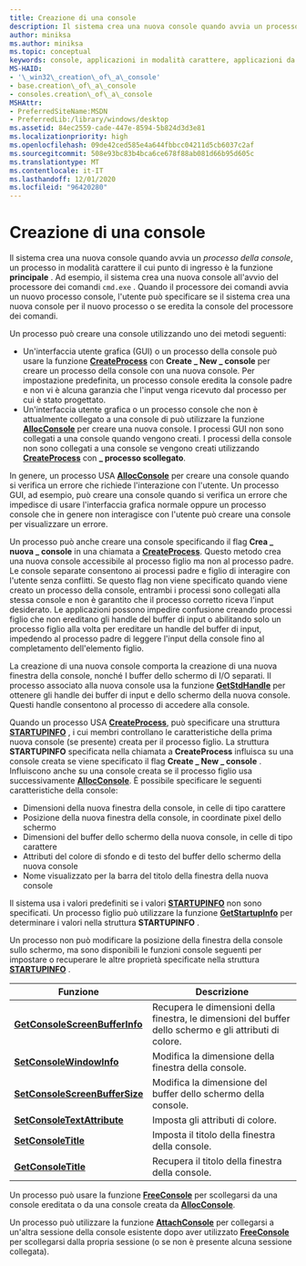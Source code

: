 ```yaml
---
title: Creazione di una console
description: Il sistema crea una nuova console quando avvia un processo della console, un processo in modalità carattere il cui punto di ingresso è la funzione principale.
author: miniksa
ms.author: miniksa
ms.topic: conceptual
keywords: console, applicazioni in modalità carattere, applicazioni da riga di comando, applicazioni di terminale, api della console
MS-HAID:
- '\_win32\_creation\_of\_a\_console'
- base.creation\_of\_a\_console
- consoles.creation\_of\_a\_console
MSHAttr:
- PreferredSiteName:MSDN
- PreferredLib:/library/windows/desktop
ms.assetid: 84ec2559-cade-447e-8594-5b824d3d3e81
ms.localizationpriority: high
ms.openlocfilehash: 09de42ced585e4a644fbbcc04211d5cb6037c2af
ms.sourcegitcommit: 508e93bc83b4bca6ce678f88ab081d66b95d605c
ms.translationtype: MT
ms.contentlocale: it-IT
ms.lasthandoff: 12/01/2020
ms.locfileid: "96420280"
---
```

# <a name="creation-of-a-console"></a>Creazione di una console

Il sistema crea una nuova console quando avvia un *processo della console*, un processo in modalità carattere il cui punto di ingresso è la funzione **principale** . Ad esempio, il sistema crea una nuova console all'avvio del processore dei comandi `cmd.exe` . Quando il processore dei comandi avvia un nuovo processo console, l'utente può specificare se il sistema crea una nuova console per il nuovo processo o se eredita la console del processore dei comandi.

Un processo può creare una console utilizzando uno dei metodi seguenti:

- Un'interfaccia utente grafica (GUI) o un processo della console può usare la funzione [**CreateProcess**](https://msdn.microsoft.com/library/windows/desktop/ms682425) con **Create \_ New \_ console** per creare un processo della console con una nuova console. Per impostazione predefinita, un processo console eredita la console padre e non vi è alcuna garanzia che l'input venga ricevuto dal processo per cui è stato progettato.
- Un'interfaccia utente grafica o un processo console che non è attualmente collegato a una console di può utilizzare la funzione [**AllocConsole**](allocconsole.md) per creare una nuova console. I processi GUI non sono collegati a una console quando vengono creati. I processi della console non sono collegati a una console se vengono creati utilizzando [**CreateProcess**](https://msdn.microsoft.com/library/windows/desktop/ms682425) con **\_ processo scollegato**.

In genere, un processo USA [**AllocConsole**](allocconsole.md) per creare una console quando si verifica un errore che richiede l'interazione con l'utente. Un processo GUI, ad esempio, può creare una console quando si verifica un errore che impedisce di usare l'interfaccia grafica normale oppure un processo console che in genere non interagisce con l'utente può creare una console per visualizzare un errore.

Un processo può anche creare una console specificando il flag **Crea \_ nuova \_ console** in una chiamata a [**CreateProcess**](https://msdn.microsoft.com/library/windows/desktop/ms682425). Questo metodo crea una nuova console accessibile al processo figlio ma non al processo padre. Le console separate consentono ai processi padre e figlio di interagire con l'utente senza conflitti. Se questo flag non viene specificato quando viene creato un processo della console, entrambi i processi sono collegati alla stessa console e non è garantito che il processo corretto riceva l'input desiderato. Le applicazioni possono impedire confusione creando processi figlio che non ereditano gli handle del buffer di input o abilitando solo un processo figlio alla volta per ereditare un handle del buffer di input, impedendo al processo padre di leggere l'input della console fino al completamento dell'elemento figlio.

La creazione di una nuova console comporta la creazione di una nuova finestra della console, nonché I buffer dello schermo di I/O separati. Il processo associato alla nuova console usa la funzione [**GetStdHandle**](getstdhandle.md) per ottenere gli handle dei buffer di input e dello schermo della nuova console. Questi handle consentono al processo di accedere alla console.

Quando un processo USA [**CreateProcess**](https://msdn.microsoft.com/library/windows/desktop/ms682425), può specificare una struttura [**STARTUPINFO**](https://msdn.microsoft.com/library/windows/desktop/ms686331) , i cui membri controllano le caratteristiche della prima nuova console (se presente) creata per il processo figlio. La struttura **STARTUPINFO** specificata nella chiamata a **CreateProcess** influisca su una console creata se viene specificato il flag **Create \_ New \_ console** . Influiscono anche su una console creata se il processo figlio usa successivamente [**AllocConsole**](allocconsole.md). È possibile specificare le seguenti caratteristiche della console:

- Dimensioni della nuova finestra della console, in celle di tipo carattere
- Posizione della nuova finestra della console, in coordinate pixel dello schermo
- Dimensioni del buffer dello schermo della nuova console, in celle di tipo carattere
- Attributi del colore di sfondo e di testo del buffer dello schermo della nuova console
- Nome visualizzato per la barra del titolo della finestra della nuova console

Il sistema usa i valori predefiniti se i valori [**STARTUPINFO**](https://msdn.microsoft.com/library/windows/desktop/ms686331) non sono specificati. Un processo figlio può utilizzare la funzione [**GetStartupInfo**](https://msdn.microsoft.com/library/windows/desktop/ms683230) per determinare i valori nella struttura **STARTUPINFO** .

Un processo non può modificare la posizione della finestra della console sullo schermo, ma sono disponibili le funzioni console seguenti per impostare o recuperare le altre proprietà specificate nella struttura [**STARTUPINFO**](https://msdn.microsoft.com/library/windows/desktop/ms686331) .

| Funzione | Descrizione |
|-|-|
| [**GetConsoleScreenBufferInfo**](getconsolescreenbufferinfo.md) | Recupera le dimensioni della finestra, le dimensioni del buffer dello schermo e gli attributi di colore. |
| [**SetConsoleWindowInfo**](setconsolewindowinfo.md)  | Modifica la dimensione della finestra della console.  |
| [**SetConsoleScreenBufferSize**](setconsolescreenbuffersize.md) | Modifica la dimensione del buffer dello schermo della console. |
| [**SetConsoleTextAttribute**](setconsoletextattribute.md) | Imposta gli attributi di colore.  |
| [**SetConsoleTitle**](setconsoletitle.md)  | Imposta il titolo della finestra della console. |
| [**GetConsoleTitle**](getconsoletitle.md)  | Recupera il titolo della finestra della console.  |

Un processo può usare la funzione [**FreeConsole**](freeconsole.md) per scollegarsi da una console ereditata o da una console creata da [**AllocConsole**](allocconsole.md).

Un processo può utilizzare la funzione [**AttachConsole**](attachconsole.md) per collegarsi a un'altra sessione della console esistente dopo aver utilizzato [**FreeConsole**](freeconsole.md) per scollegarsi dalla propria sessione (o se non è presente alcuna sessione collegata).
